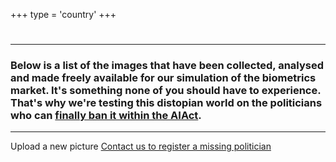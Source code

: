 +++
type = 'country'
+++

<h1 id="country-title"></h1>

---

### Below is a list of the images that have been collected, analysed and made freely available for our simulation of the biometrics market. It's something none of you should have to experience. That's why we're testing this distopian world on the politicians who can [finally ban it within the AIAct](//www.politico.eu/article/activists-urge-eu-to-ban-live-facial-recognition-in-public-spaces/).

<link rel="stylesheet" href="/css/country.css">
<div class="container" id="face-list"></div>

---

<div class="mx-auto mt-8 mb-8 md:mb-0 flex justify-center">

  <a class="px-4 py-2 mx-2 rounded-sm text-center border border-accent hover:border-accent-dark transition duration-300 ease-in-out no-underline hover:bg-accent-dark hover:text-secondary dark:hover:text-primary dark:text-primary" id="load-upload-form">
    Upload a new picture
  </a>

  <a class="px-4 py-2 mx-2 rounded-sm text-center border border-accent hover:border-accent-dark transition duration-300 ease-in-out no-underline hover:bg-accent-dark hover:text-secondary dark:hover:text-primary dark:text-primary" href="/about#contacts">
    Contact us to register a missing politician
  </a>

</div>

<p><br></p> <!-- some space -->

<div id="upload-form-container"></div>

<script src="/js/lodash.min.js"></script>
<script src="/js/shared.js"></script>
<script src="/js/country.js"></script>
<script>
  document.getElementById('load-upload-form').addEventListener('click', function() {
    const iframe = document.createElement('iframe');
    iframe.src = "https://db.dontspy.eu/dashboard/#/nc/form/bf2949c3-56f3-4574-8d44-13b90551a995?embed";
    iframe.width = '100%';
    iframe.height = '1000';
    iframe.frameborder = "0";
    iframe.classList.add("nc-embed");
    iframe.style.background = "transparent";
    const destinationElement = document.getElementById('upload-form-container');
    destinationElement.appendChild(iframe);
    const button = document.getElementById('load-upload-form');
    button.remove();
  });
  document.addEventListener('DOMContentLoaded', loadMaterial);
</script>
